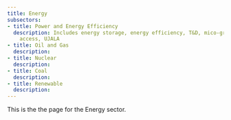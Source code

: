 ```yaml
---
title: Energy
subsectors:
- title: Power and Energy Efficiency
  description: Includes energy storage, energy efficiency, T&D, mico-grids, energy
    access, UJALA
- title: Oil and Gas
  description: 
- title: Nuclear
  description: 
- title: Coal
  description: 
- title: Renewable
  description: 
---
```


This is the the page for the Energy sector.